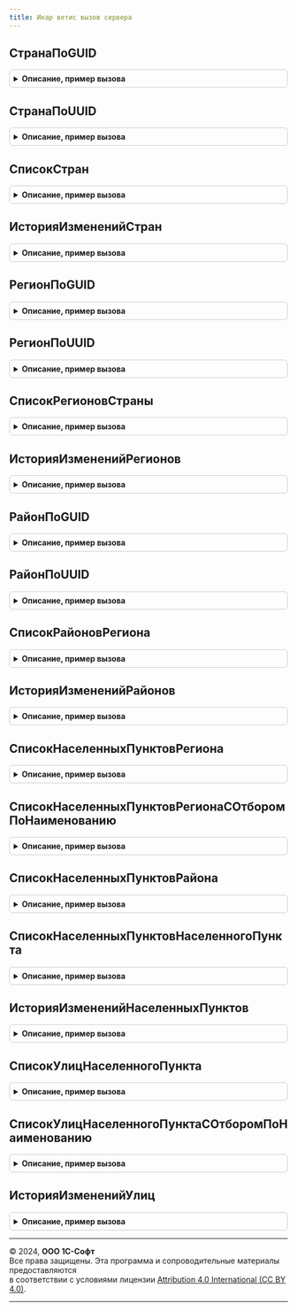 ```yaml
---
title: Икар ветис вызов сервера
---
```



## СтранаПоGUID
<details style="margin: 1em 0; padding: 0.5em; border: 1px solid #ccc; border-radius: 6px;">

<summary style="font-weight: bold; cursor: pointer;">Описание, пример вызова</summary>

```bsl

// Возвращает страну мира по идентификатору.
//
// Параметры:
//  Идентификатор - ОпределяемыйТип.УникальныйИдентификаторИС - Идентификатор.
//
// Возвращаемое значение:
//  Структура - см. функцию ИнтеграцияВЕТИСКлиентСервер.РезультатВыполненияЗапросаЭлементаКлассификатора().
//
Функция СтранаПоGUID(Идентификатор) Экспорт
```

Пример вызова
```bsl
Результат = ИкарВЕТИСВызовСервера.СтранаПоGUID(Идентификатор) 
```
</details>

## СтранаПоUUID
<details style="margin: 1em 0; padding: 0.5em; border: 1px solid #ccc; border-radius: 6px;">

<summary style="font-weight: bold; cursor: pointer;">Описание, пример вызова</summary>

```bsl

// Возвращает страну мира по идентификатору.
//
// Параметры:
//  Идентификатор - ОпределяемыйТип.УникальныйИдентификаторИС - Идентификатор.
//
// Возвращаемое значение:
//  Структура - см. функцию ИнтеграцияВЕТИСКлиентСервер.РезультатВыполненияЗапросаЭлементаКлассификатора().
//
Функция СтранаПоUUID(Идентификатор) Экспорт
```

Пример вызова
```bsl
Результат = ИкарВЕТИСВызовСервера.СтранаПоUUID(Идентификатор) 
```
</details>

## СписокСтран
<details style="margin: 1em 0; padding: 0.5em; border: 1px solid #ccc; border-radius: 6px;">

<summary style="font-weight: bold; cursor: pointer;">Описание, пример вызова</summary>

```bsl

// Возвращает список стран мира.
//
// Параметры:
//  НомерСтраницы - Число - Номер страницы.
//
// Возвращаемое значение:
//  Структура - см. функцию ИнтеграцияВЕТИСКлиентСервер.РезультатВыполненияЗапросаЭлементовКлассификатора().
//
Функция СписокСтран(НомерСтраницы = 1, КоличествоЭлементовНаСтранице = Неопределено) Экспорт
```

Пример вызова
```bsl
Результат = ИкарВЕТИСВызовСервера.СписокСтран(НомерСтраницы, КоличествоЭлементовНаСтранице);
```
</details>

## ИсторияИзмененийСтран
<details style="margin: 1em 0; padding: 0.5em; border: 1px solid #ccc; border-radius: 6px;">

<summary style="font-weight: bold; cursor: pointer;">Описание, пример вызова</summary>

```bsl

// Возвращает список измененных за период стран мира.
//
// Параметры:
//  Интервал - Структура - Структура со свойствами:
//   * НачалоПериода - Дата - Дата начала периода.
//   * КонецПериода - Дата - Дата окончания периода.
//  НомерСтраницы - Число - Номер страницы.
//
// Возвращаемое значение:
//  Структура - см. функцию ИнтеграцияВЕТИСКлиентСервер.РезультатВыполненияЗапросаЭлементовКлассификатора().
//
Функция ИсторияИзмененийСтран(Интервал, НомерСтраницы = 1) Экспорт
```

Пример вызова
```bsl
Результат = ИкарВЕТИСВызовСервера.ИсторияИзмененийСтран(Интервал, НомерСтраницы);
```
</details>

## РегионПоGUID
<details style="margin: 1em 0; padding: 0.5em; border: 1px solid #ccc; border-radius: 6px;">

<summary style="font-weight: bold; cursor: pointer;">Описание, пример вызова</summary>

```bsl

// Возвращает регион страны по идентификатору.
//
// Параметры:
//  Идентификатор - ОпределяемыйТип.УникальныйИдентификаторИС - Идентификатор.
//
// Возвращаемое значение:
//  Структура - см. функцию ИнтеграцияВЕТИСКлиентСервер.РезультатВыполненияЗапросаЭлементаКлассификатора().
//
Функция РегионПоGUID(Идентификатор) Экспорт
```

Пример вызова
```bsl
Результат = ИкарВЕТИСВызовСервера.РегионПоGUID(Идентификатор) 
```
</details>

## РегионПоUUID
<details style="margin: 1em 0; padding: 0.5em; border: 1px solid #ccc; border-radius: 6px;">

<summary style="font-weight: bold; cursor: pointer;">Описание, пример вызова</summary>

```bsl

// Возвращает регион страны по идентификатору.
//
// Параметры:
//  Идентификатор - ОпределяемыйТип.УникальныйИдентификаторИС - Идентификатор.
//
// Возвращаемое значение:
//  Структура - см. функцию ИнтеграцияВЕТИСКлиентСервер.РезультатВыполненияЗапросаЭлементаКлассификатора().
//
Функция РегионПоUUID(Идентификатор) Экспорт
```

Пример вызова
```bsl
Результат = ИкарВЕТИСВызовСервера.РегионПоUUID(Идентификатор) 
```
</details>

## СписокРегионовСтраны
<details style="margin: 1em 0; padding: 0.5em; border: 1px solid #ccc; border-radius: 6px;">

<summary style="font-weight: bold; cursor: pointer;">Описание, пример вызова</summary>

```bsl

// Возвращает список регионов страны.
//
// Параметры:
//  GUIDСтраны - ОпределяемыйТип.УникальныйИдентификаторИС - Идентификатор страны.
//  НомерСтраницы - Число - Номер страницы.
//
// Возвращаемое значение:
//  Структура - см. функцию ИнтеграцияВЕТИСКлиентСервер.РезультатВыполненияЗапросаЭлементовКлассификатора().
//
Функция СписокРегионовСтраны(GUIDСтраны, НомерСтраницы = 1, КоличествоЭлементовНаСтранице = Неопределено) Экспорт
```

Пример вызова
```bsl
Результат = ИкарВЕТИСВызовСервера.СписокРегионовСтраны(GUIDСтраны, НомерСтраницы, КоличествоЭлементовНаСтранице);
```
</details>

## ИсторияИзмененийРегионов
<details style="margin: 1em 0; padding: 0.5em; border: 1px solid #ccc; border-radius: 6px;">

<summary style="font-weight: bold; cursor: pointer;">Описание, пример вызова</summary>

```bsl

// Возвращает список измененных за период регионов.
//
// Параметры:
//  Интервал - Структура - Структура со свойствами:
//   * НачалоПериода - Дата - Дата начала периода.
//   * КонецПериода - Дата - Дата окончания периода.
//  НомерСтраницы - Число - Номер страницы.
//
// Возвращаемое значение:
//  Структура - см. функцию ИнтеграцияВЕТИСКлиентСервер.РезультатВыполненияЗапросаЭлементовКлассификатора().
//
Функция ИсторияИзмененийРегионов(Интервал, НомерСтраницы = 1) Экспорт
```

Пример вызова
```bsl
Результат = ИкарВЕТИСВызовСервера.ИсторияИзмененийРегионов(Интервал, НомерСтраницы);
```
</details>

## РайонПоGUID
<details style="margin: 1em 0; padding: 0.5em; border: 1px solid #ccc; border-radius: 6px;">

<summary style="font-weight: bold; cursor: pointer;">Описание, пример вызова</summary>

```bsl

// Возвращает район страны по идентификатору.
//
// Параметры:
//  Идентификатор - ОпределяемыйТип.УникальныйИдентификаторИС - Идентификатор.
//
// Возвращаемое значение:
//  Структура - см. функцию ИнтеграцияВЕТИСКлиентСервер.РезультатВыполненияЗапросаЭлементаКлассификатора().
//
Функция РайонПоGUID(Идентификатор) Экспорт
```

Пример вызова
```bsl
Результат = ИкарВЕТИСВызовСервера.РайонПоGUID(Идентификатор) 
```
</details>

## РайонПоUUID
<details style="margin: 1em 0; padding: 0.5em; border: 1px solid #ccc; border-radius: 6px;">

<summary style="font-weight: bold; cursor: pointer;">Описание, пример вызова</summary>

```bsl

// Возвращает район страны по идентификатору.
//
// Параметры:
//  Идентификатор - ОпределяемыйТип.УникальныйИдентификаторИС - Идентификатор.
//
// Возвращаемое значение:
//  Структура - см. функцию ИнтеграцияВЕТИСКлиентСервер.РезультатВыполненияЗапросаЭлементаКлассификатора().
//
Функция РайонПоUUID(Идентификатор) Экспорт
```

Пример вызова
```bsl
Результат = ИкарВЕТИСВызовСервера.РайонПоUUID(Идентификатор) 
```
</details>

## СписокРайоновРегиона
<details style="margin: 1em 0; padding: 0.5em; border: 1px solid #ccc; border-radius: 6px;">

<summary style="font-weight: bold; cursor: pointer;">Описание, пример вызова</summary>

```bsl

// Возвращает список районов региона.
//
// Параметры:
//  GUIDРегиона - ОпределяемыйТип.УникальныйИдентификаторИС - Идентификатор региона.
//  НомерСтраницы - Число - Номер страницы.
//
// Возвращаемое значение:
//  Структура - см. функцию ИнтеграцияВЕТИСКлиентСервер.РезультатВыполненияЗапросаЭлементовКлассификатора().
//
Функция СписокРайоновРегиона(GUIDРегиона, НомерСтраницы = 1, КоличествоЭлементовНаСтранице = Неопределено) Экспорт
```

Пример вызова
```bsl
Результат = ИкарВЕТИСВызовСервера.СписокРайоновРегиона(GUIDРегиона, НомерСтраницы, КоличествоЭлементовНаСтранице);
```
</details>

## ИсторияИзмененийРайонов
<details style="margin: 1em 0; padding: 0.5em; border: 1px solid #ccc; border-radius: 6px;">

<summary style="font-weight: bold; cursor: pointer;">Описание, пример вызова</summary>

```bsl

// Возвращает список измененных за период районов.
//
// Параметры:
//  Интервал - Структура - Структура со свойствами:
//   * НачалоПериода - Дата - Дата начала периода.
//   * КонецПериода - Дата - Дата окончания периода.
//  НомерСтраницы - Число - Номер страницы.
//
// Возвращаемое значение:
//  Структура - см. функцию ИнтеграцияВЕТИСКлиентСервер.РезультатВыполненияЗапросаЭлементовКлассификатора().
//
Функция ИсторияИзмененийРайонов(Интервал, НомерСтраницы = 1) Экспорт
```

Пример вызова
```bsl
Результат = ИкарВЕТИСВызовСервера.ИсторияИзмененийРайонов(Интервал, НомерСтраницы);
```
</details>

## СписокНаселенныхПунктовРегиона
<details style="margin: 1em 0; padding: 0.5em; border: 1px solid #ccc; border-radius: 6px;">

<summary style="font-weight: bold; cursor: pointer;">Описание, пример вызова</summary>

```bsl

// Возвращает список населенных пунктов района.
//
// Параметры:
//  GUIDРегиона - ОпределяемыйТип.УникальныйИдентификаторИС - Идентификатор региона.
//  НомерСтраницы - Число - Номер страницы.
//
// Возвращаемое значение:
//  Структура - см. функцию ИнтеграцияВЕТИСКлиентСервер.РезультатВыполненияЗапросаЭлементовКлассификатора().
//
Функция СписокНаселенныхПунктовРегиона(GUIDРегиона, НомерСтраницы = 1, КоличествоЭлементовНаСтранице = Неопределено) Экспорт
```

Пример вызова
```bsl
Результат = ИкарВЕТИСВызовСервера.СписокНаселенныхПунктовРегиона(GUIDРегиона, НомерСтраницы, КоличествоЭлементовНаСтранице);
```
</details>

## СписокНаселенныхПунктовРегионаСОтборомПоНаименованию
<details style="margin: 1em 0; padding: 0.5em; border: 1px solid #ccc; border-radius: 6px;">

<summary style="font-weight: bold; cursor: pointer;">Описание, пример вызова</summary>

```bsl

// Возвращает список населенных пунктов района с отбором по наименованию.
//
// Параметры:
//  GUIDРегиона - ОпределяемыйТип.УникальныйИдентификаторИС - Идентификатор региона.
//  Наименование - Строка - Часть наименования населенного пункта.
//  НомерСтраницы - Число - Номер страницы.
//
// Возвращаемое значение:
//  Структура - см. функцию ИнтеграцияВЕТИСКлиентСервер.РезультатВыполненияЗапросаЭлементовКлассификатора().
//
Функция СписокНаселенныхПунктовРегионаСОтборомПоНаименованию(GUIDРегиона, Наименование, НомерСтраницы = 1, КоличествоЭлементовНаСтранице = Неопределено) Экспорт
```

Пример вызова
```bsl
Результат = ИкарВЕТИСВызовСервера.СписокНаселенныхПунктовРегионаСОтборомПоНаименованию(GUIDРегиона, Наименование, НомерСтраницы, КоличествоЭлементовНаСтранице);
```
</details>

## СписокНаселенныхПунктовРайона
<details style="margin: 1em 0; padding: 0.5em; border: 1px solid #ccc; border-radius: 6px;">

<summary style="font-weight: bold; cursor: pointer;">Описание, пример вызова</summary>

```bsl

// Возвращает список населенных пунктов района.
//
// Параметры:
//  GUIDРегиона - ОпределяемыйТип.УникальныйИдентификаторИС - Идентификатор региона.
//  НомерСтраницы - Число - Номер страницы.
//
// Возвращаемое значение:
//  Структура - см. функцию ИнтеграцияВЕТИСКлиентСервер.РезультатВыполненияЗапросаЭлементовКлассификатора().
//
Функция СписокНаселенныхПунктовРайона(GUIDРайона, НомерСтраницы = 1, КоличествоЭлементовНаСтранице = Неопределено) Экспорт
```

Пример вызова
```bsl
Результат = ИкарВЕТИСВызовСервера.СписокНаселенныхПунктовРайона(GUIDРайона, НомерСтраницы, КоличествоЭлементовНаСтранице);
```
</details>

## СписокНаселенныхПунктовНаселенногоПункта
<details style="margin: 1em 0; padding: 0.5em; border: 1px solid #ccc; border-radius: 6px;">

<summary style="font-weight: bold; cursor: pointer;">Описание, пример вызова</summary>

```bsl

// Возвращает список населенных пунктов района.
//
// Параметры:
//  GUIDРегиона - ОпределяемыйТип.УникальныйИдентификаторИС - Идентификатор региона.
//  НомерСтраницы - Число - Номер страницы.
//
// Возвращаемое значение:
//  Структура - см. функцию ИнтеграцияВЕТИСКлиентСервер.РезультатВыполненияЗапросаЭлементовКлассификатора().
//
Функция СписокНаселенныхПунктовНаселенногоПункта(GUIDНаселенногоПункта, НомерСтраницы = 1) Экспорт
```

Пример вызова
```bsl
Результат = ИкарВЕТИСВызовСервера.СписокНаселенныхПунктовНаселенногоПункта(GUIDНаселенногоПункта, НомерСтраницы);
```
</details>

## ИсторияИзмененийНаселенныхПунктов
<details style="margin: 1em 0; padding: 0.5em; border: 1px solid #ccc; border-radius: 6px;">

<summary style="font-weight: bold; cursor: pointer;">Описание, пример вызова</summary>

```bsl

// Возвращает список измененных за период населенных пунктов.
//
// Параметры:
//  Интервал - Структура - Структура со свойствами:
//   * НачалоПериода - Дата - Дата начала периода.
//   * КонецПериода - Дата - Дата окончания периода.
//  НомерСтраницы - Число - Номер страницы.
//
// Возвращаемое значение:
//  Структура - см. функцию ИнтеграцияВЕТИСКлиентСервер.РезультатВыполненияЗапросаЭлементовКлассификатора().
//
Функция ИсторияИзмененийНаселенныхПунктов(Интервал, НомерСтраницы = 1) Экспорт
```

Пример вызова
```bsl
Результат = ИкарВЕТИСВызовСервера.ИсторияИзмененийНаселенныхПунктов(Интервал, НомерСтраницы);
```
</details>

## СписокУлицНаселенногоПункта
<details style="margin: 1em 0; padding: 0.5em; border: 1px solid #ccc; border-radius: 6px;">

<summary style="font-weight: bold; cursor: pointer;">Описание, пример вызова</summary>

```bsl

// Возвращает список улиц населенного пункта.
//
// Параметры:
//  GUIDНаселенногоПункта - ОпределяемыйТип.УникальныйИдентификаторИС - Идентификатор населенного пункта.
//  НомерСтраницы - Число - Номер страницы.
//
// Возвращаемое значение:
//  Структура - см. функцию ИнтеграцияВЕТИСКлиентСервер.РезультатВыполненияЗапросаЭлементовКлассификатора().
//
Функция СписокУлицНаселенногоПункта(GUIDНаселенногоПункта, НомерСтраницы = 1, КоличествоЭлементовНаСтранице = Неопределено) Экспорт
```

Пример вызова
```bsl
Результат = ИкарВЕТИСВызовСервера.СписокУлицНаселенногоПункта(GUIDНаселенногоПункта, НомерСтраницы, КоличествоЭлементовНаСтранице);
```
</details>

## СписокУлицНаселенногоПунктаСОтборомПоНаименованию
<details style="margin: 1em 0; padding: 0.5em; border: 1px solid #ccc; border-radius: 6px;">

<summary style="font-weight: bold; cursor: pointer;">Описание, пример вызова</summary>

```bsl

// Возвращает список улиц населенного пункта с отбором по наименованию.
//
// Параметры:
//  GUIDНаселенногоПункта - ОпределяемыйТип.УникальныйИдентификаторИС - Идентификатор населенного пункта.
//  Наименование - Строка - Часть наименования улицы.
//  НомерСтраницы - Число - Номер страницы.
//
// Возвращаемое значение:
//  Структура - см. функцию ИнтеграцияВЕТИСКлиентСервер.РезультатВыполненияЗапросаЭлементовКлассификатора().
//
Функция СписокУлицНаселенногоПунктаСОтборомПоНаименованию(GUIDНаселенногоПункта, Наименование, НомерСтраницы = 1, КоличествоЭлементовНаСтранице = Неопределено) Экспорт
```

Пример вызова
```bsl
Результат = ИкарВЕТИСВызовСервера.СписокУлицНаселенногоПунктаСОтборомПоНаименованию(GUIDНаселенногоПункта, Наименование, НомерСтраницы, КоличествоЭлементовНаСтранице);
```
</details>

## ИсторияИзмененийУлиц
<details style="margin: 1em 0; padding: 0.5em; border: 1px solid #ccc; border-radius: 6px;">

<summary style="font-weight: bold; cursor: pointer;">Описание, пример вызова</summary>

```bsl

// Возвращает список измененных за период улиц.
//
// Параметры:
//  Интервал - Структура - Структура со свойствами:
//   * НачалоПериода - Дата - Дата начала периода.
//   * КонецПериода - Дата - Дата окончания периода.
//  НомерСтраницы - Число - Номер страницы.
//
// Возвращаемое значение:
//  Структура - см. функцию ИнтеграцияВЕТИСКлиентСервер.РезультатВыполненияЗапросаЭлементовКлассификатора().
//
Функция ИсторияИзмененийУлиц(Интервал, НомерСтраницы = 1) Экспорт
```

Пример вызова
```bsl
Результат = ИкарВЕТИСВызовСервера.ИсторияИзмененийУлиц(Интервал, НомерСтраницы);
```
</details>

---

© 2024, **ООО 1С-Софт**  
Все права защищены. Эта программа и сопроводительные материалы предоставляются  
в соответствии с условиями лицензии [Attribution 4.0 International (CC BY 4.0)](https://creativecommons.org/licenses/by/4.0/legalcode).

---

